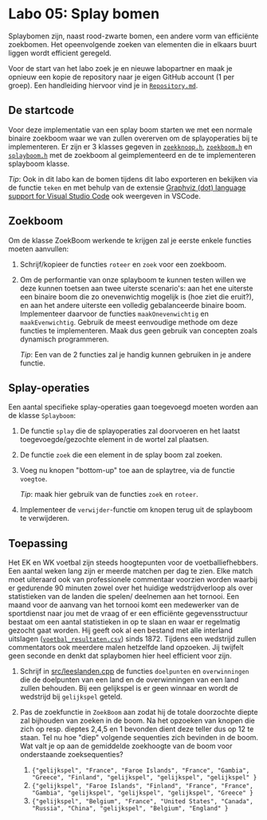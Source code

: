 # Labo 05: Splay bomen

Splaybomen zijn, naast rood-zwarte bomen, een andere vorm van efficiënte zoekbomen. Het opeenvolgende zoeken van 
elementen die in elkaars buurt liggen wordt efficient geregeld.

Voor de start van het labo zoek je en nieuwe labopartner en maak je opnieuw een kopie de repository naar je eigen 
GitHub account (1 per groep). Een handleiding hiervoor vind je in [`Repository.md`](Repository.md).

## De startcode

Voor deze implementatie van een splay boom starten we met een normale binaire zoekboom waar we van zullen overerven om 
de splayoperaties bij te implementeren. 
Er zijn er 3 klasses gegeven in [`zoekknoop.h`](include/zoekknoop.h), [`zoekboom.h`](include/zoekboom.h) en 
[`splayboom.h`](include/splayboom.h) met de zoekboom al geimplementeerd en de te implementeren splayboom klasse.

*Tip*: Ook in dit labo kan de bomen tijdens dit labo exporteren en bekijken via de functie `teken` en met behulp van de 
extensie [Graphviz (dot) language support for Visual Studio Code](https://marketplace.visualstudio.com/items?itemName=joaompinto.vscode-graphviz) 
ook weergeven in VSCode.

## Zoekboom

Om de klasse ZoekBoom werkende te krijgen zal je eerste enkele functies moeten aanvullen:

1. Schrijf/kopieer de functies `roteer` en `zoek` voor een zoekboom.
2. Om de performantie van onze splayboom te kunnen testen willen we deze kunnen toetsen aan twee uiterste scenario's:
   aan het ene uiterste een binaire boom die zo onevenwichtig mogelijk is (hoe ziet die eruit?), en aan het andere 
   uiterste een volledig gebalanceerde binaire boom. Implementeer daarvoor de functies `maakOnevenwichtig` en 
   `maakEvenwichtig`. Gebruik de meest eenvoudige methode om deze functies te implementeren. Maak dus geen gebruik van
   concepten zoals dynamisch programmeren.

   *Tip*: Een van de 2 functies zal je handig kunnen gebruiken in je andere functie.

## Splay-operaties

Een aantal specifieke splay-operaties gaan toegevoegd moeten worden aan de klasse `Splayboom`:

1. De functie `splay` die de splayoperaties zal doorvoeren en het laatst toegevoegde/gezochte element in de wortel zal 
   plaatsen.

2. De functie `zoek` die een element in de splay boom zal zoeken.

3. Voeg nu knopen "bottom-up" toe aan de splaytree, via de functie `voegtoe`.

   *Tip*: maak hier gebruik van de functies `zoek` en `roteer`.

4. Implementeer de `verwijder`-functie om knopen terug uit de splayboom te verwijderen.

## Toepassing

Het EK en WK voetbal zijn steeds hoogtepunten voor de voetballiefhebbers. Een aantal weken lang zijn er meerde matchen 
per dag te zien. Elke match moet uiteraard ook van professionele commentaar voorzien worden waarbij er gedurende 90 
minuten zowel over het huidige wedstrijdverloop als over statistieken van de landen die spelen/ deelnemen aan het 
tornooi. Een maand voor de aanvang van het tornooi komt een medewerker van de sportdienst naar jou met de vraag of er 
een efficiënte gegevensstructuur bestaat om een aantal statistieken in op te slaan en waar er regelmatig gezocht gaat 
worden. Hij geeft ook al een bestand met alle interland uitslagen ([`voetbal_resultaten.csv`](voetbal_resultaten.csv)) 
sinds 1872. Tijdens een wedstrijd zullen commentators ook meerdere malen hetzelfde land opzoeken. Jij twijfelt geen 
seconde en denkt dat splaybomen hier heel efficient voor zijn.

1. Schrijf in [src/leeslanden.cpp](src/leeslanden.cpp) de functies `doelpunten` en `overwinningen` die de doelpunten van een land en de 
   overwinningen van een land zullen behouden. Bij een gelijkspel is er geen winnaar en wordt de wedstrijd bij `gelijkspel` geteld.

2. Pas de zoekfunctie in `ZoekBoom` aan zodat hij de totale doorzochte diepte zal bijhouden van zoeken in de boom. Na het opzoeken van knopen 
   die zich op resp. dieptes 2,4,5 en 1 bevonden dient deze teller dus op 12 te staan. Tel nu hoe "diep" volgende sequenties zich bevinden in de boom. 
   Wat valt je op aan de gemiddelde zoekhoogte van de boom voor onderstaande zoeksequenties?

      1. `{"gelijkspel", "France", "Faroe Islands", "France", "Gambia", "Greece", "Finland", "gelijkspel", "gelijkspel", "gelijkspel" }`
      2. `{"gelijkspel", "Faroe Islands", "Finland", "France", "France", "Gambia", "gelijkspel", "gelijkspel", "gelijkspel", "Greece" }`
      3. `{"gelijkspel", "Belgium", "France", "United States", "Canada", "Russia", "China", "gelijkspel", "Belgium", "England" }`